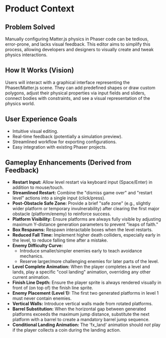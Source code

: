 # Product Context

## Problem Solved

Manually configuring Matter.js physics in Phaser code can be tedious, error-prone, and lacks visual feedback. This editor aims to simplify this process, allowing developers and designers to visually create and tweak physics interactions.

## How It Works (Vision)

Users will interact with a graphical interface representing the Phaser/Matter.js scene. They can add predefined shapes or draw custom polygons, adjust their physical properties via input fields and sliders, connect bodies with constraints, and see a visual representation of the physics world.

## User Experience Goals

- Intuitive visual editing.
- Real-time feedback (potentially a simulation preview).
- Streamlined workflow for exporting configurations.
- Easy integration with existing Phaser projects.

## Gameplay Enhancements (Derived from Feedback)

- **Restart Input:** Allow level restart via keyboard input (Space/Enter) in addition to mouse/touch.
- **Streamlined Restart:** Combine the "dismiss game over" and "restart level" actions into a single input (click/press).
- **Post-Obstacle Safe Zone:** Provide a brief "safe zone" (e.g., slightly wider platform or temporary invulnerability) after clearing the first major obstacle (platform/enemy) to reinforce success.
- **Platform Visibility:** Ensure platforms are always fully visible by adjusting maximum Y-distance generation parameters to prevent "leaps of faith."
- **Box Respawns:** Respawn interactable boxes when the level restarts.
- **Reduced Fall Time:** Implement higher death colliders, especially early in the level, to reduce falling time after a mistake.
- **Enemy Difficulty Curve:**
  - Introduce smaller/simpler enemies early to teach avoidance mechanics.
  - Reserve larger/more challenging enemies for later parts of the level.
- **Level Complete Animation:** When the player completes a level and lands, play a specific "cool landing" animation, overriding any other current animation.
- **Finish Line Depth:** Ensure the player sprite is always rendered visually in front of (on top of) the finish line sprite.
- **Enemy Placement (Level 1):** The first two generated platforms in level 1 must never contain enemies.
- **Vertical Walls:** Introduce vertical walls made from rotated platforms.
- **Barrel Substitution:** When the horizontal gap between generated platforms exceeds the maximum jump distance, substitute the next platform with a barrel to create a mandatory barrel jump sequence.
- **Conditional Landing Animation:** The 'fx_land' animation should _not_ play if the player collects a coin during the landing action.
